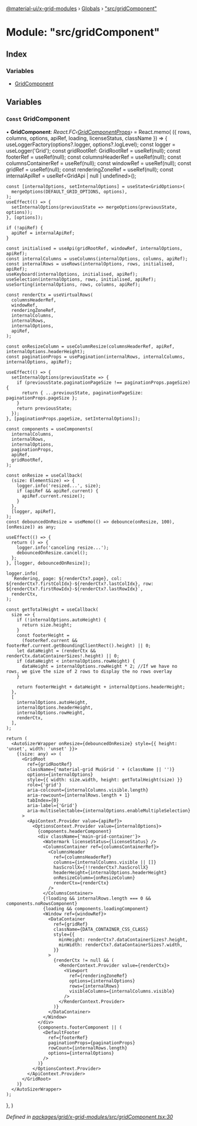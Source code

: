 [@material-ui/x-grid-modules](../README.md) › [Globals](../globals.md) › ["src/gridComponent"](_src_gridcomponent_.md)

# Module: "src/gridComponent"

## Index

### Variables

- [GridComponent](_src_gridcomponent_.md#const-gridcomponent)

## Variables

### `Const` GridComponent

• **GridComponent**: _React.FC‹[GridComponentProps](../interfaces/_src_gridcomponentprops_.gridcomponentprops.md)›_ = React.memo(
({ rows, columns, options, apiRef, loading, licenseStatus, className }) => {
useLoggerFactory(options?.logger, options?.logLevel);
const logger = useLogger('Grid');
const gridRootRef: GridRootRef = useRef<HTMLDivElement>(null);
const footerRef = useRef<HTMLDivElement>(null);
const columnsHeaderRef = useRef<HTMLDivElement>(null);
const columnsContainerRef = useRef<HTMLDivElement>(null);
const windowRef = useRef<HTMLDivElement>(null);
const gridRef = useRef<HTMLDivElement>(null);
const renderingZoneRef = useRef<HTMLDivElement>(null);
const internalApiRef = useRef<GridApi | null | undefined>();

    const [internalOptions, setInternalOptions] = useState<GridOptions>(
      mergeOptions(DEFAULT_GRID_OPTIONS, options),
    );
    useEffect(() => {
      setInternalOptions(previousState => mergeOptions(previousState, options));
    }, [options]);

    if (!apiRef) {
      apiRef = internalApiRef;
    }

    const initialised = useApi(gridRootRef, windowRef, internalOptions, apiRef);
    const internalColumns = useColumns(internalOptions, columns, apiRef);
    const internalRows = useRows(internalOptions, rows, initialised, apiRef);
    useKeyboard(internalOptions, initialised, apiRef);
    useSelection(internalOptions, rows, initialised, apiRef);
    useSorting(internalOptions, rows, columns, apiRef);

    const renderCtx = useVirtualRows(
      columnsHeaderRef,
      windowRef,
      renderingZoneRef,
      internalColumns,
      internalRows,
      internalOptions,
      apiRef,
    );

    const onResizeColumn = useColumnResize(columnsHeaderRef, apiRef, internalOptions.headerHeight);
    const paginationProps = usePagination(internalRows, internalColumns, internalOptions, apiRef);

    useEffect(() => {
      setInternalOptions(previousState => {
        if (previousState.paginationPageSize !== paginationProps.pageSize) {
          return { ...previousState, paginationPageSize: paginationProps.pageSize };
        }
        return previousState;
      });
    }, [paginationProps.pageSize, setInternalOptions]);

    const components = useComponents(
      internalColumns,
      internalRows,
      internalOptions,
      paginationProps,
      apiRef,
      gridRootRef,
    );

    const onResize = useCallback(
      (size: ElementSize) => {
        logger.info('resized...', size);
        if (apiRef && apiRef.current) {
          apiRef.current.resize();
        }
      },
      [logger, apiRef],
    );
    const debouncedOnResize = useMemo(() => debounce(onResize, 100), [onResize]) as any;

    useEffect(() => {
      return () => {
        logger.info('canceling resize...');
        debouncedOnResize.cancel();
      };
    }, [logger, debouncedOnResize]);

    logger.info(
      `Rendering, page: ${renderCtx?.page}, col: ${renderCtx?.firstColIdx}-${renderCtx?.lastColIdx}, row: ${renderCtx?.firstRowIdx}-${renderCtx?.lastRowIdx}`,
      renderCtx,
    );

    const getTotalHeight = useCallback(
      size => {
        if (!internalOptions.autoHeight) {
          return size.height;
        }
        const footerHeight =
          (footerRef.current && footerRef.current.getBoundingClientRect().height) || 0;
        let dataHeight = (renderCtx && renderCtx.dataContainerSizes!.height) || 0;
        if (dataHeight < internalOptions.rowHeight) {
          dataHeight = internalOptions.rowHeight * 2; //If we have no rows, we give the size of 2 rows to display the no rows overlay
        }

        return footerHeight + dataHeight + internalOptions.headerHeight;
      },
      [
        internalOptions.autoHeight,
        internalOptions.headerHeight,
        internalOptions.rowHeight,
        renderCtx,
      ],
    );

    return (
      <AutoSizerWrapper onResize={debouncedOnResize} style={{ height: 'unset', width: 'unset' }}>
        {(size: any) => (
          <GridRoot
            ref={gridRootRef}
            className={'material-grid MuiGrid ' + (className || '')}
            options={internalOptions}
            style={{ width: size.width, height: getTotalHeight(size) }}
            role={'grid'}
            aria-colcount={internalColumns.visible.length}
            aria-rowcount={internalRows.length + 1}
            tabIndex={0}
            aria-label={'Grid'}
            aria-multiselectable={internalOptions.enableMultipleSelection}
          >
            <ApiContext.Provider value={apiRef}>
              <OptionsContext.Provider value={internalOptions}>
                {components.headerComponent}
                <div className={'main-grid-container'}>
                  <Watermark licenseStatus={licenseStatus} />
                  <ColumnsContainer ref={columnsContainerRef}>
                    <ColumnsHeader
                      ref={columnsHeaderRef}
                      columns={internalColumns.visible || []}
                      hasScrollX={!!renderCtx?.hasScrollX}
                      headerHeight={internalOptions.headerHeight}
                      onResizeColumn={onResizeColumn}
                      renderCtx={renderCtx}
                    />
                  </ColumnsContainer>
                  {!loading && internalRows.length === 0 && components.noRowsComponent}
                  {loading && components.loadingComponent}
                  <Window ref={windowRef}>
                    <DataContainer
                      ref={gridRef}
                      className={DATA_CONTAINER_CSS_CLASS}
                      style={{
                        minHeight: renderCtx?.dataContainerSizes?.height,
                        minWidth: renderCtx?.dataContainerSizes?.width,
                      }}
                    >
                      {renderCtx != null && (
                        <RenderContext.Provider value={renderCtx}>
                          <Viewport
                            ref={renderingZoneRef}
                            options={internalOptions}
                            rows={internalRows}
                            visibleColumns={internalColumns.visible}
                          />
                        </RenderContext.Provider>
                      )}
                    </DataContainer>
                  </Window>
                </div>
                {components.footerComponent || (
                  <DefaultFooter
                    ref={footerRef}
                    paginationProps={paginationProps}
                    rowCount={internalRows.length}
                    options={internalOptions}
                  />
                )}
              </OptionsContext.Provider>
            </ApiContext.Provider>
          </GridRoot>
        )}
      </AutoSizerWrapper>
    );

},
)

_Defined in [packages/grid/x-grid-modules/src/gridComponent.tsx:30](https://github.com/mui-org/material-ui-x/blob/a679779/packages/grid/x-grid-modules/src/gridComponent.tsx#L30)_
